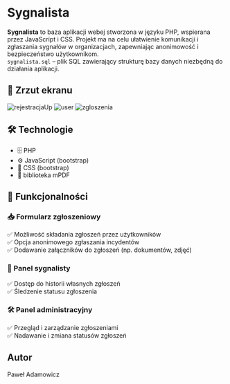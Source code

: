 # Sygnalista

**Sygnalista** to baza aplikacji webej stworzona w języku PHP, wspierana przez JavaScript i CSS. Projekt ma na celu ułatwienie komunikacji i zgłaszania sygnałów w organizacjach, zapewniając anonimowość i bezpieczeństwo użytkownikom.<br>
`sygnalista.sql` – plik SQL zawierający strukturę bazy danych niezbędną do działania aplikacji.

## 📸 Zrzut ekranu

![rejestracjaUp](https://github.com/user-attachments/assets/5337c08c-65b1-4ece-bffe-1db77831550a)
![user](https://github.com/user-attachments/assets/a8c3536d-87cb-413d-86be-c0ec5d8c3531)
![zgloszenia](https://github.com/user-attachments/assets/397b2f7e-6a78-4333-8400-a9d189ff221c)

## 🛠️ Technologie

- 🗄️ PHP
- ⚙️ JavaScript (bootstrap)
- 🎨 CSS (bootstrap)
- 📄 biblioteka mPDF

## 🚀 Funkcjonalności

### 📥 Formularz zgłoszeniowy

✅ Możliwość składania zgłoszeń przez użytkowników<br>
✅ Opcja anonimowego zgłaszania incydentów<br>
✅ Dodawanie załączników do zgłoszeń (np. dokumentów, zdjęć)

### 👤 Panel sygnalisty

✅ Dostęp do historii własnych zgłoszeń<br>
✅ Śledzenie statusu zgłoszenia

### 🛠️ Panel administracyjny

✅ Przegląd i zarządzanie zgłoszeniami<br>
✅ Nadawanie i zmiana statusów zgłoszeń

## Autor

Paweł Adamowicz

